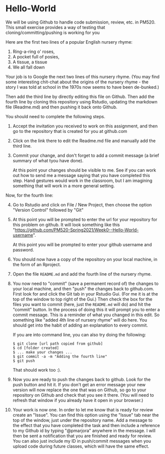 # Hello-World


We will be using Github to handle code submission, review, etc. in PM520.
This small exercise provides a way of testing that cloning/committing/pushing 
is working for you

Here are the first two lines of a popular English nursery rhyme:

1. Ring-a-ring o' roses,
2. A pocket full of posies,
3. A tissue, a tissue
4. We all fall down

Your job is to Google the next two lines of this nursery rhyme. (You may find some 
interesting chit-chat about the origins of the nursery rhyme - the story I was told at 
school in the 1970s now seems to have been de-bunked.)

Then add the third line by directly editing this file on Github.
Then add the fourth line by cloning this repository using Rstudio, updating the markdown
file (Readme.md) and then pushing it back onto Github.

You should need to complete the following steps.

1. Accept the invitation you received to work on this assignment, and then go to the 
   repository that is created for you at github.com

2. Click on the link there to edit the Readme.md file and manually add the third line.

3. Commit your change, and don't forget to add a commit message (a brief summary of what tyou have done).

   At this point your changes should be visible to me. See if you can work out how
   to send me a message saying that you have completed this step. Hand gestures would
   work in the classroom, but I am imagining something that will work in a more
   general setting.

Now, for the fourth line:

4. Go to Rstudio and click on File / New Project, then choose the option "Version Control"
   followed by "Git"
   
5. At this point you will be prompted to enter the url for your repository for this problem on github. 
   It will look something like this "https://github.com/PM520-Spring2021/Week0--Hello-World-username".
   
   At this point you will be prompted to enter your github username and password.
   
6. You should now have a copy of the repository on your local machine, in the form of an Rproject.

7. Open the file `README.md` and add the fourth line of the nursery rhyme.

8. You now need to "commit" (save a permanent record of) the changes to your local machine,
   and then "push" the changes back to github.com. First look for and click the Git
   tab in your Rstudio Gui. (For me it is at the top of the window to top right of
   the Gui.) Then check the box for the files you want to commit (here, just the 
   `README.md` will do) and hit the "commit" button. In the process of doing this it
   will prompt you to enter a commit message. This is a reminder of what you changed in
   this edit. So something like "added 4th line of nursery rhyme" will do here. You
   should get into the habit of adding an explanation to every commit.
   
   If you are into command line, you can also try doing the following:
   
   ```shell
   $ git clone [url path copied from github]
   $ cd [folder created]
   $ ... make your changes ...
   $ git commit -a -m "Adding the fourth line"
   $ git push
   ```
   
   That should work too :).
   
9. Now you are ready to push the changes back to github.  Look for the push button and
   hit it. If you don't get an error message your new version will now replace the
   one that was on Github, so go to your repository on Github and check that you see
   it there. (You will need to refresh that window if you already have it open in your
   browser.)
   
10. Your work is now one. In order to let me know that is ready for review create an "Issue". 
   You can find this option using the "Issue" tab near the top of the window, just under the 
   repository name. Add a message to the effect that you have completed the task and then include
   a reference to my Github id by typing "@pmarjora" anywhere in the message. I will then be
   sent a notification that you are finished and ready for review. You can also just include my
   ID in push/commit messages when you upload code during future classes, which will have the same effect.
